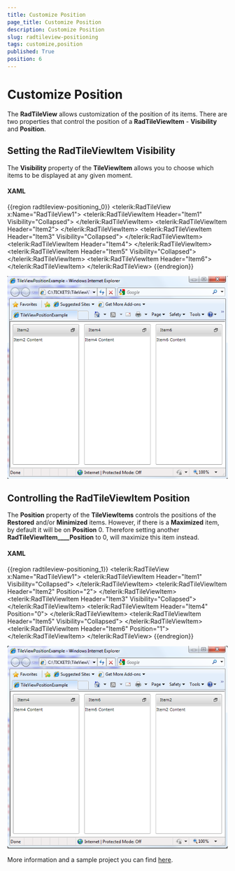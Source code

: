 ```yaml
---
title: Customize Position
page_title: Customize Position
description: Customize Position
slug: radtileview-positioning
tags: customize,position
published: True
position: 6
---
```


# Customize Position



The __RadTileView__ allows customization of the position of its items. There are two properties that 
      control the position of a __RadTileViewItem__ - __Visibility__ and 
      __Position__.

##  Setting the RadTileViewItem Visibility 

The __Visibility__ property of the __TileViewItem__ allows you to choose 
        which items to be displayed at any given moment. 

#### __XAML__

{{region radtileview-positioning_0}}
	<telerik:RadTileView x:Name="RadTileView1">
	 <telerik:RadTileViewItem Header="Item1" Visibility="Collapsed">
	  <TextBlock Text="Item1 Content" />
	 </telerik:RadTileViewItem>
	 <telerik:RadTileViewItem Header="Item2">
	  <TextBlock Text="Item2 Content" />
	 </telerik:RadTileViewItem>
	 <telerik:RadTileViewItem Header="Item3" Visibility="Collapsed">
	  <TextBlock Text="Item3 Content" />
	 </telerik:RadTileViewItem>
	 <telerik:RadTileViewItem Header="Item4">
	  <TextBlock Text="Item4 Content" />
	 </telerik:RadTileViewItem>
	 <telerik:RadTileViewItem Header="Item5" Visibility="Collapsed">
	  <TextBlock Text="Item5 Content" />
	 </telerik:RadTileViewItem>
	 <telerik:RadTileViewItem Header="Item6">
	  <TextBlock Text="Item6 Content" />
	 </telerik:RadTileViewItem>
	</telerik:RadTileView>
	{{endregion}}

![](images/radtileview_positioning_visibility.png)

## Controlling the RadTileViewItem Position

The __Position__ property of the __TileViewItems__ controls the positions of 
        the __Restored__ and/or __Minimized__ items. However, if there is a
        __Maximized__ item, by default it will be on __Position__ 0. Therefore setting another
        __RadTileViewItem____Position__ to 0, will maximize this item instead. 

#### __XAML__

{{region radtileview-positioning_1}}
	<telerik:RadTileView x:Name="RadTileView1">
	 <telerik:RadTileViewItem Header="Item1" Visibility="Collapsed">
	  <TextBlock Text="Item1 Content" />
	 </telerik:RadTileViewItem>
	 <telerik:RadTileViewItem Header="Item2" Position="2">
	  <TextBlock Text="Item2 Content" />
	 </telerik:RadTileViewItem>
	 <telerik:RadTileViewItem Header="Item3" Visibility="Collapsed">
	  <TextBlock Text="Item3 Content" />
	 </telerik:RadTileViewItem>
	 <telerik:RadTileViewItem Header="Item4" Position="0">
	  <TextBlock Text="Item4 Content" />
	 </telerik:RadTileViewItem>
	 <telerik:RadTileViewItem Header="Item5" Visibility="Collapsed">
	  <TextBlock Text="Item5 Content" />
	 </telerik:RadTileViewItem>
	 <telerik:RadTileViewItem Header="Item6" Position="1">
	  <TextBlock Text="Item6 Content" />
	 </telerik:RadTileViewItem>
	</telerik:RadTileView>
	{{endregion}}

![](images/radtileview_positioning_position.png)

More information and a sample project you can find [here](http://blogs.telerik.com/zarkovidolov/posts/10-11-08/two_new_features_in_telerik_tileview.aspx).
